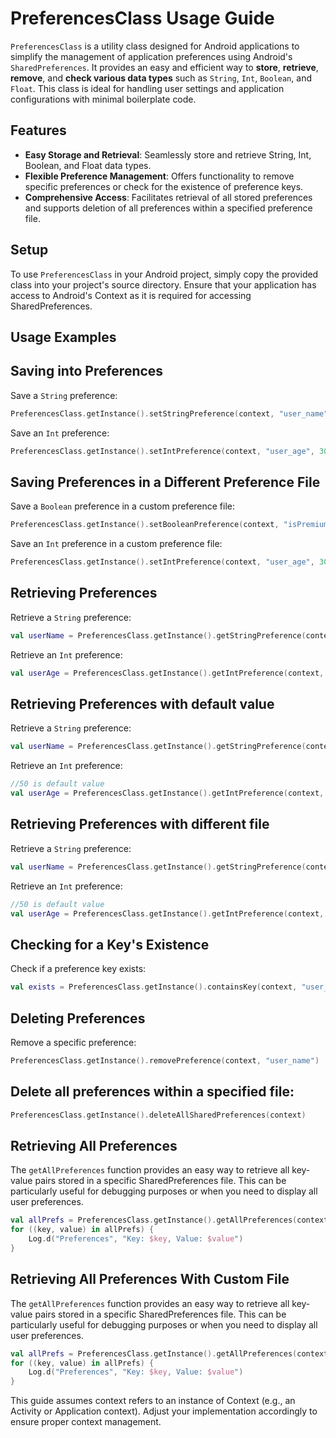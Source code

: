 # PreferencesClass Usage Guide

`PreferencesClass` is a utility class designed for Android applications to simplify the management of application preferences using Android's `SharedPreferences`. 
It provides an easy and efficient way to **store**, **retrieve**, **remove**, and **check various data types** such as `String`, `Int`, `Boolean`, and `Float`.
This class is ideal for handling user settings and application configurations with minimal boilerplate code.

## Features

- **Easy Storage and Retrieval**: Seamlessly store and retrieve String, Int, Boolean, and Float data types.
- **Flexible Preference Management**: Offers functionality to remove specific preferences or check for the existence of preference keys.
- **Comprehensive Access**: Facilitates retrieval of all stored preferences and supports deletion of all preferences within a specified preference file.

## Setup
To use `PreferencesClass` in your Android project, simply copy the provided class into your project's source directory.
Ensure that your application has access to Android's Context as it is required for accessing SharedPreferences.

## Usage Examples

## Saving into Preferences
Save a `String` preference:

```kotlin
PreferencesClass.getInstance().setStringPreference(context, "user_name", "John Doe")
```

Save an `Int` preference:
```kotlin
PreferencesClass.getInstance().setIntPreference(context, "user_age", 30)
```
## Saving Preferences in a Different Preference File

Save a `Boolean` preference in a custom preference file:
```kotlin
PreferencesClass.getInstance().setBooleanPreference(context, "isPremiumUser", true, "app_info")
```
Save an `Int` preference in a custom preference file:
```kotlin
PreferencesClass.getInstance().setIntPreference(context, "user_age", 30, "user_info")
```

## Retrieving Preferences
Retrieve a `String` preference:

```kotlin
val userName = PreferencesClass.getInstance().getStringPreference(context, "user_name")
```
Retrieve an `Int` preference:
```kotlin
val userAge = PreferencesClass.getInstance().getIntPreference(context, "user_age")
```

## Retrieving Preferences with **default value**
Retrieve a `String` preference:

```kotlin
val userName = PreferencesClass.getInstance().getStringPreference(context, "user_name","defaultValue")
```
Retrieve an `Int` preference:
```kotlin
//50 is default value
val userAge = PreferencesClass.getInstance().getIntPreference(context, "user_age",50)
```

## Retrieving Preferences with different file
Retrieve a `String` preference:

```kotlin
val userName = PreferencesClass.getInstance().getStringPreference(context, "user_name","defaultvalue","newFile")
```
Retrieve an `Int` preference:
```kotlin
//50 is default value
val userAge = PreferencesClass.getInstance().getIntPreference(context, "user_age",50,"newFile")
```

## Checking for a Key's Existence
Check if a preference key exists:
```kotlin
val exists = PreferencesClass.getInstance().containsKey(context, "user_name")
```

## Deleting Preferences
Remove a specific preference:
```kotlin
PreferencesClass.getInstance().removePreference(context, "user_name")
```

## Delete all preferences within a specified file:
```kotlin
PreferencesClass.getInstance().deleteAllSharedPreferences(context)
```
## Retrieving All Preferences

The `getAllPreferences` function provides an easy way to retrieve all key-value pairs stored in a specific SharedPreferences file. 
This can be particularly useful for debugging purposes or when you need to display all user preferences.

```kotlin
val allPrefs = PreferencesClass.getInstance().getAllPreferences(context)
for ((key, value) in allPrefs) {
    Log.d("Preferences", "Key: $key, Value: $value")
}

```

## Retrieving All Preferences With Custom File

The `getAllPreferences` function provides an easy way to retrieve all key-value pairs stored in a specific SharedPreferences file.
This can be particularly useful for debugging purposes or when you need to display all user preferences.

```kotlin
val allPrefs = PreferencesClass.getInstance().getAllPreferences(context, "CustomPrefName")
for ((key, value) in allPrefs) {
    Log.d("Preferences", "Key: $key, Value: $value")
}

```

This guide assumes context refers to an instance of Context (e.g., an Activity or Application context). Adjust your implementation accordingly to ensure proper context management.